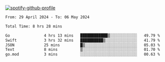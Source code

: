 [![spotify-github-profile](https://spotify-github-profile.vercel.app/api/view?uid=313pysyt3uxkjdidtiuvzf7nrnnu&cover_image=true&theme=natemoo-re&show_offline=false&background_color=121212&interchange=false&bar_color=53b14f&bar_color_cover=false)](https://spotify-github-profile.vercel.app/api/view?uid=313pysyt3uxkjdidtiuvzf7nrnnu&redirect=true)

<!--START_SECTION:waka-->

```txt
From: 29 April 2024 - To: 06 May 2024

Total Time: 8 hrs 28 mins

Go               4 hrs 13 mins   ████████████▒░░░░░░░░░░░░   49.79 %
Swift            3 hrs 32 mins   ██████████▒░░░░░░░░░░░░░░   41.79 %
JSON             25 mins         █▒░░░░░░░░░░░░░░░░░░░░░░░   05.03 %
Text             8 mins          ▒░░░░░░░░░░░░░░░░░░░░░░░░   01.70 %
go.mod           3 mins          ░░░░░░░░░░░░░░░░░░░░░░░░░   00.63 %
```

<!--END_SECTION:waka-->